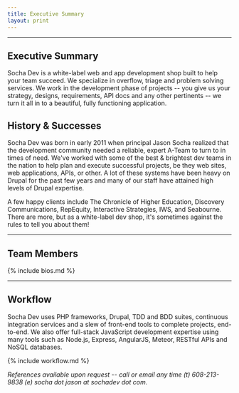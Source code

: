 ```yaml
---
title: Executive Summary
layout: print
---
```


* * *

## Executive Summary

Socha Dev is a white-label web and app development shop built to help your team
succeed. We specialize in overflow, triage and problem solving services. We work
in the development phase of projects \-- you give us your strategy, designs,
requirements, API docs and any other pertinents \-- we turn it all in to a
beautiful, fully functioning application.

## History & Successes

Socha Dev was born in early 2011 when principal Jason Socha realized that the
development community needed a reliable, expert A-Team to turn to in times of
need. We\'ve worked with some of the best & brightest dev teams in the nation to
help plan and execute successful projects, be they web sites, web applications,
APIs, or other. A lot of these systems have been heavy on Drupal for the past
few years and many of our staff have attained high levels of Drupal expertise.

A few happy clients include The Chronicle of Higher Education, Discovery
Communications, RepEquity, Interactive Strategies, IWS, and Seabourne. There
are more, but as a white-label dev shop, it\'s sometimes against the rules to
tell you about them!

* * *

## Team Members

{% include bios.md %}

* * *

## Workflow

Socha Dev uses PHP frameworks, Drupal, TDD and BDD suites, continuous integration
services and a slew of front-end tools to complete projects, end-to-end. We also
offer full-stack JavaScript development expertise using many tools such as Node.js,
Express, AngularJS, Meteor, RESTful APIs and NoSQL databases.

{% include workflow.md %}

_References available upon request \-- call or email any time (t) 608-213-9838 (e) socha dot jason at sochadev dot com._

